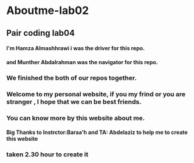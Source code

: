 # Aboutme-lab02
## Pair coding lab04 
#### I'm Hamza Almashhrawi i was the driver for this repo.
#### and Munther Abdalrahman was the navigator for this repo.
### We finished the both of our repos together.

### Welcome to my personal website, if you my frind or you are stranger , I hope that we can be best friends.
### You can know more by this website about me.



#### Big Thanks to Instrctor:Baraa'h and  TA: Abdelaziz to help me to create this website
###  taken 2.30 hour to create it
